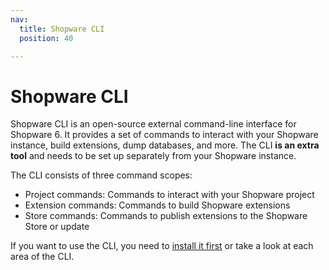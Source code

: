```yaml
---
nav:
  title: Shopware CLI
  position: 40

---
```


# Shopware CLI

Shopware CLI is an open-source external command-line interface for Shopware 6. It provides a set of commands to interact with your Shopware instance, build extensions, dump databases, and more. The CLI **is an extra tool** and needs to be set up separately from your Shopware instance.

The CLI consists of three command scopes:

- Project commands: Commands to interact with your Shopware project
- Extension commands: Commands to build Shopware extensions
- Store commands: Commands to publish extensions to the Shopware Store or update

If you want to use the CLI, you need to [install it first](installation.md) or take a look at each area of the CLI.
